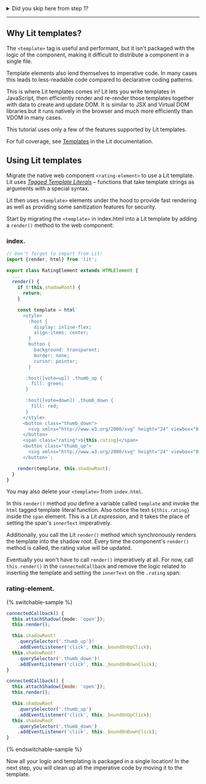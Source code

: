 <style>
  summary:hover {
    cursor: pointer;
  }
</style>
<details>
  <summary>Did you skip here from step 1?</summary>

  In summary, we have built a web component that:

  * Accepts a `vote="up"` or `vote="down"` attribute.
  * Accepts a `rating="0"` attribute.
  * Accepts those attributes as properties.
  * Reflects the `vote` property to the `vote` attribute.
  * Styles the buttons based on the `vote` attribute.
  * Updates the `rating` and `vote` values when the user clicks one of the buttons.
</details>

---

## Why Lit templates?

The `<template>` tag is useful and performant, but it isn't packaged with the logic of the component, making it difficult to distribute a component in a single file.

Template elements also lend themselves to imperative code. In many cases this leads to less-readable code compared to declarative coding patterns.

This is where Lit templates comes in! Lit lets you write templates in JavaScript, then efficiently render and re-render those templates together with data to create and update DOM. It is similar to JSX and Virtual DOM libraries but it runs natively in the browser and much more efficiently than VDOM in many cases.

<litdev-aside type="info">

This tutorial uses only a few of the features supported by Lit templates.

For full coverage, see [Templates](/docs/templates/overview/) in the Lit documentation.

</litdev-aside>

## Using Lit templates

Migrate the native web component `<rating-element>` to use a Lit template. Lit uses [*Tagged Template Literals*](https://developer.mozilla.org/en-US/docs/Web/JavaScript/Reference/Template_literals#tagged_templates) – functions that take template strings as arguments with a special syntax.

Lit then uses `<template>` elements under the hood to provide fast rendering as well as providing some sanitization features for security.

Start by migrating the `<template>` in index.html into a Lit template by adding a `render()` method to the web component:

### index.<litdev-code-language-display></litdev-code-language-display>

```ts
// Don't forget to import from Lit!
import {render, html} from 'lit';

export class RatingElement extends HTMLElement {
  ...
  render() {
    if (!this.shadowRoot) {
      return;
    }

    const template = html`
      <style>
        :host {
          display: inline-flex;
          align-items: center;
        }
        button {
          background: transparent;
          border: none;
          cursor: pointer;
        }

       :host([vote=up]) .thumb_up {
         fill: green;
       }

       :host([vote=down]) .thumb_down {
         fill: red;
       }
      </style>
      <button class="thumb_down">
        <svg xmlns="http://www.w3.org/2000/svg" height="24" viewbox="0 0 24 24" width="24"><path d="M15 3H6c-.83 0-1.54.5-1.84 1.22l-3.02 7.05c-.09.23-.14.47-.14.73v2c0 1.1.9 2 2 2h6.31l-.95 4.57-.03.32c0 .41.17.79.44 1.06L9.83 23l6.59-6.59c.36-.36.58-.86.58-1.41V5c0-1.1-.9-2-2-2zm4 0v12h4V3h-4z"/></svg>
      </button>
      <span class="rating">${this.rating}</span>
      <button class="thumb_up">
        <svg xmlns="http://www.w3.org/2000/svg" height="24" viewbox="0 0 24 24" width="24"><path d="M1 21h4V9H1v12zm22-11c0-1.1-.9-2-2-2h-6.31l.95-4.57.03-.32c0-.41-.17-.79-.44-1.06L14.17 1 7.59 7.59C7.22 7.95 7 8.45 7 9v10c0 1.1.9 2 2 2h9c.83 0 1.54-.5 1.84-1.22l3.02-7.05c.09-.23.14-.47.14-.73v-2z"/></svg>
      </button>`;

    render(template, this.shadowRoot);
  }
}
```

You may also delete your `<template>` from `index.html`.

In this `render()` method you define a variable called `template` and invoke the `html` tagged template literal function. Also notice the text `${this.rating}` inside the `span` element. This is a Lit _expression_, and it takes the place of setting the span's `innerText` imperatively.

Additionally, you call the Lit `render()` method which synchronously renders the template into the shadow root. Every time the component's `render()` method is called, the rating value will be updated.

Eventually you won't have to call `render()` imperatively at all. For now, call `this.render()` in the `connectedCallback` and remove the logic related to inserting the template and setting the `innerText` on the `.rating` span:


### rating-element.<litdev-code-language-display></litdev-code-language-display>

{% switchable-sample %}

```ts
connectedCallback() {
  this.attachShadow({mode: 'open'});
  this.render();

  this.shadowRoot!
    .querySelector('.thumb_up')!
    .addEventListener('click', this._boundOnUpClick);
  this.shadowRoot!
    .querySelector('.thumb_down')!
    .addEventListener('click', this._boundOnDownClick);
}
```

```js
connectedCallback() {
  this.attachShadow({mode: 'open'});
  this.render();

  this.shadowRoot
    .querySelector('.thumb_up')
    .addEventListener('click', this._boundOnUpClick);
  this.shadowRoot
    .querySelector('.thumb_down')
    .addEventListener('click', this._boundOnDownClick);
}
```

{% endswitchable-sample %}

Now all your logic and templating is packaged in a single location! In the next step, you will clean up all the imperative code by moving it to the template.